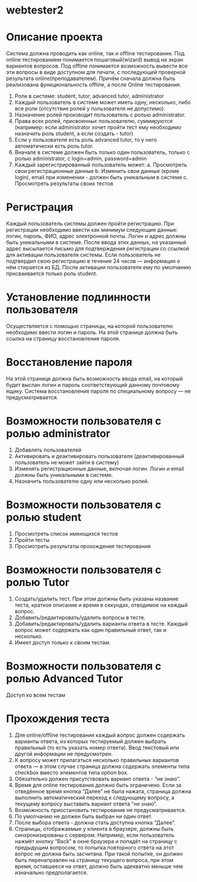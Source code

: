 webtester2
==========

Описание проекта
================
Система должна проводить как online, так и offline тестирование. Под online тестированием понимается пошаговый(wizard) вывод на экран вариантов вопросов. Под offline понимается возможность вывести все эти вопросы в виде доступном для печати, с последующей проверкой результата online(преподавателем). Причём сначала должна быть реализована функциональность offline, а после Online тестирования.

1. Роли в системе: student, tutor, advanced tutor, administrator
2. Каждый пользователь в системе может иметь одну, несколько, либо все роли
(отсутствие ролей у пользователя не допустимо).
3. Назначение ролей производит пользователь с ролью administrator.
4. Права всех ролей, присвоенных пользователю, суммируются (например: если
administrator хочет пройти тест ему необходимо назначить роль student, а если
создать - tutor)
5. Если у пользователя есть роль advanced tutor, то у него автоматически есть роль
tutor.
6. Вначале в системе должен быть только один пользователь, только с ролью
administrator, с login=admin, password=admin
7. Каждый зарегистрированный пользователь может:
a. Просмотреть свои регистрационные данные
b. Изменить свои данные (кроме login), email при изменении - должен быть
уникальным в системе
c. Просмотреть результаты своих тестов

Регистрация
===========
Каждый пользователь системы должен пройти регистрацию. При регистрации
необходимо ввести как минимум следующие данные: логин, пароль, ФИО, адрес
электронной почты. Логин и адрес должны быть уникальными в системе. После ввода
этих данных, на указанный адрес высылается письмо для подтверждения регистрации со
ссылкой для активации пользователя системы. Если пользователь не подтвердил свою
регистрацию в течение 24 часов — информация о нём стирается из БД. После активации
пользователя ему по умолчанию присваивается только роль student.

Установление подлинности пользователя
=====================================
Осуществляется с помощью страницы, на которой пользователю необходимо ввести
логин и пароль. На этой странице должна быть ссылка на страницу восстановления
пароля.

Восстановление пароля
=====================
На этой странице должна быть возможность ввода email, на который будет выслан логин
и пароль соответствующий данному почтовому ящику. Система восстановления пароля по
специальному вопросу — не предусматривается.

Возможности пользователя с ролью administrator
==============================================
1. Добавлять пользователей
2. Активировать и деактивировать пользователя (деактивированный пользователь не
может зайти в систему)
3. Изменять регистрационные данные, включая логин. Логин и email должны быть
уникальными в системе.
4. Назначить пользователю одну или несколько ролей.

Возможности пользователя с ролью student
========================================
1. Просмотреть список имеющихся тестов
2. Пройти тесты
3. Просмотреть результаты прохождения тестирования

Возможности пользователя с ролью Tutor
======================================
1. Создать/удалить тест. При этом должны быть указаны название теста, краткое
описание и время в секундах, отводимое на каждый вопрос.
2. Добавить/редактировать/удалить вопросы в тесте.
3. Добавить/редактировать/удалить варианты ответа в тесте. Каждый вопрос может
содержать как один правильный ответ, так и несколько.
4. Имеет доступ только к своим тестам.

Возможности пользователя с ролью Advanced Tutor
===============================================
Доступ ко всем тестам

Прохождения теста
=================
1. Для online/offline тестирования каждый вопрос должен содержать варианты
ответа, из которых тестируемый должен выбрать правильный (то есть указать
номер ответа). Ввод текстовый или другой информации не предусмотрен.
2. К вопросу может прилагаться несколько правильных вариантов ответа — в этом
случае страница должна содержать элементы типа checkbox вместо элементов
типа option box.
3. Обязательно должен присутствовать вариант ответа - “не знаю”.
4. Время для online тестирования должно быть ограничено. Если за отведённое
время кнопка “Далее” не была нажата, страница должна выполнить
автоматический переход к следующему вопросу, а текущему вопросу выставить
вариант ответа “не знаю”.
5. Возможность приостановить тестирование не предусматривается.
6. По умолчанию не должен быть выбран ни один ответ.
7. После выбора ответа - должна стать доступна кнопка “Далее”.
8. Страницы, отображаемые у клиента в браузере, должны быть синхронизированы с
сервером. Например, если пользователь нажмёт кнопку “Back” в окне браузера и
попадёт на страницу с предыдущим вопросом, то попытка повторного ответа на
этот вопрос не должна быть засчитана. При такой попытке, он должен быть
перенаправлен на страницу текущего вопроса, при этом время, оставшееся на
ответ, должно быть адекватно меньше чем изначально предполагается.

